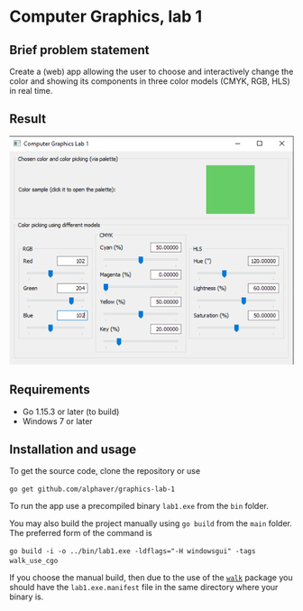 # Computer Graphics, lab 1

## Brief problem statement

Create a (web) app allowing the user to choose and interactively change the color and showing its components in three 
color models (CMYK, RGB, HLS) in real time.

## Result

![Screenshot of the program](Screenshot.png)

## Requirements

* Go 1.15.3 or later (to build)
* Windows 7 or later

## Installation and usage

To get the source code, clone the repository or use

`go get github.com/alphaver/graphics-lab-1`

To run the app use a precompiled binary `lab1.exe` from the `bin` folder.

You may also build the project manually using `go build` from the `main` folder. The preferred form of the command is 

`go build -i -o ../bin/lab1.exe -ldflags="-H windowsgui" -tags walk_use_cgo` 

If you choose the manual build, then due to the use of the [`walk`](https://github.com/lxn/walk) package you should have
the `lab1.exe.manifest` file in the same directory where your binary is.